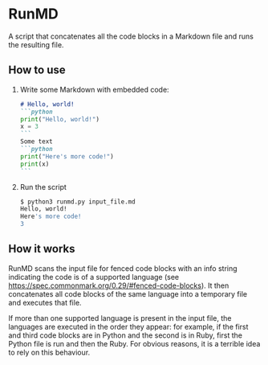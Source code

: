 # RunMD

A script that concatenates all the code blocks in a Markdown file and
runs the resulting file.

## How to use

1. Write some Markdown with embedded code:
   ````markdown
   # Hello, world!
   ```python
   print("Hello, world!")
   x = 3
   ```
   Some text
   ```python
   print("Here's more code!")
   print(x)
   ```
   ````
2. Run the script
   ```bash
   $ python3 runmd.py input_file.md
   Hello, world!
   Here's more code!
   3
   ```

## How it works

RunMD scans the input file for fenced code blocks with an info string
indicating the code is of a supported language (see
https://spec.commonmark.org/0.29/#fenced-code-blocks). It then
concatenates all code blocks of the same language into a temporary
file and executes that file.

If more than one supported language is present in the input file, the
languages are executed in the order they appear: for example, if the
first and third code blocks are in Python and the second is in Ruby,
first the Python file is run and then the Ruby. For obvious reasons,
it is a terrible idea to rely on this behaviour.
